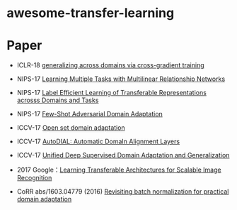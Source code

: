 # awesome-transfer-learning

# Paper

- ICLR-18 [generalizing across domains via cross-gradient training](https://openreview.net/pdf?id=r1Dx7fbCW)

- NIPS-17 [Learning Multiple Tasks with Multilinear Relationship Networks](http://papers.nips.cc/paper/6757-learning-multiple-tasks-with-deep-relationship-networks) 

- NIPS-17 [Label Efficient Learning of Transferable Representations acrosss Domains and Tasks](http://papers.nips.cc/paper/6621-label-efficient-learning-of-transferable-representations-acrosss-domains-and-tasks)

- NIPS-17 [Few-Shot Adversarial Domain Adaptation](http://vision.csee.wvu.edu/~motiian/papers/FADA.pdf)

- ICCV-17 [Open set domain adaptation](http://openaccess.thecvf.com/content_iccv_2017/html/Busto_Open_Set_Domain_ICCV_2017_paper.html)

- ICCV-17 [AutoDIAL: Automatic DomaIn Alignment Layers](https://arxiv.org/pdf/1704.08082.pdf)

- ICCV-17 [Unified Deep Supervised Domain Adaptation and Generalization](http://vision.csee.wvu.edu/~motiian/papers/CCSA.pdf)

- 2017 Google：[Learning Transferable Architectures for Scalable Image Recognition](https://arxiv.org/abs/1707.07012)

- CoRR abs/1603.04779 (2016) [Revisiting batch normalization for practical domain adaptation](https://arxiv.org/pdf/1603.04779.pdf)
